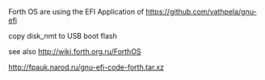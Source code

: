
 Forth OS are using the EFI Application of https://github.com/vathpela/gnu-efi

 copy disk_nmt to USB boot flash
 
 see also http://wiki.forth.org.ru/ForthOS

 http://fpauk.narod.ru/gnu-efi-code-forth.tar.xz

 


